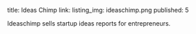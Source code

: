 title: Ideas Chimp
link:
listing_img: ideaschimp.png
published: 5

Ideaschimp sells startup ideas reports for entrepreneurs.